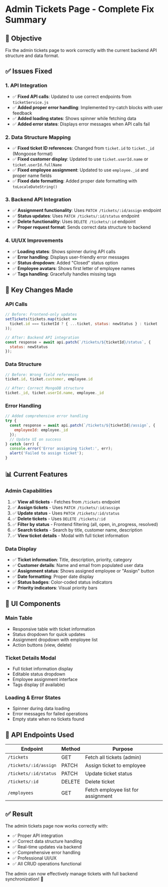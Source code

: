 # Admin Tickets Page - Complete Fix Summary

## 🎯 **Objective**
Fix the admin tickets page to work correctly with the current backend API structure and data format.

## ✅ **Issues Fixed**

### 1. **API Integration**
- ✅ **Fixed API calls**: Updated to use correct endpoints from `ticketService.js`
- ✅ **Added proper error handling**: Implemented try-catch blocks with user feedback
- ✅ **Added loading states**: Shows spinner while fetching data
- ✅ **Added error states**: Displays error messages when API calls fail

### 2. **Data Structure Mapping**
- ✅ **Fixed ticket ID references**: Changed from `ticket.id` to `ticket._id` (Mongoose format)
- ✅ **Fixed customer display**: Updated to use `ticket.userId.name` or `ticket.userId.fullName`
- ✅ **Fixed employee assignment**: Updated to use `employee._id` and proper name fields
- ✅ **Fixed date formatting**: Added proper date formatting with `toLocaleDateString()`

### 3. **Backend API Integration**
- ✅ **Assignment functionality**: Uses `PATCH /tickets/:id/assign` endpoint
- ✅ **Status updates**: Uses `PATCH /tickets/:id/status` endpoint  
- ✅ **Delete functionality**: Uses `DELETE /tickets/:id` endpoint
- ✅ **Proper request format**: Sends correct data structure to backend

### 4. **UI/UX Improvements**
- ✅ **Loading states**: Shows spinner during API calls
- ✅ **Error handling**: Displays user-friendly error messages
- ✅ **Status dropdown**: Added "Closed" status option
- ✅ **Employee avatars**: Shows first letter of employee names
- ✅ **Tags handling**: Gracefully handles missing tags

## 🔧 **Key Changes Made**

### **API Calls**
```javascript
// Before: Frontend-only updates
setTickets(tickets.map(ticket => 
  ticket.id === ticketId ? { ...ticket, status: newStatus } : ticket
));

// After: Backend API integration
const response = await api.patch(`/tickets/${ticketId}/status`, {
  status: newStatus
});
```

### **Data Structure**
```javascript
// Before: Wrong field references
ticket.id, ticket.customer, employee.id

// After: Correct MongoDB structure  
ticket._id, ticket.userId.name, employee._id
```

### **Error Handling**
```javascript
// Added comprehensive error handling
try {
  const response = await api.patch(`/tickets/${ticketId}/assign`, {
    employeeId: employee._id
  });
  // Update UI on success
} catch (err) {
  console.error('Error assigning ticket:', err);
  alert('Failed to assign ticket');
}
```

## 📊 **Current Features**

### **Admin Capabilities**
1. ✅ **View all tickets** - Fetches from `/tickets` endpoint
2. ✅ **Assign tickets** - Uses `PATCH /tickets/:id/assign`
3. ✅ **Update status** - Uses `PATCH /tickets/:id/status`
4. ✅ **Delete tickets** - Uses `DELETE /tickets/:id`
5. ✅ **Filter by status** - Frontend filtering (all, open, in_progress, resolved)
6. ✅ **Search tickets** - Search by title, customer name, description
7. ✅ **View ticket details** - Modal with full ticket information

### **Data Display**
- ✅ **Ticket information**: Title, description, priority, category
- ✅ **Customer details**: Name and email from populated user data
- ✅ **Assignment status**: Shows assigned employee or "Assign" button
- ✅ **Date formatting**: Proper date display
- ✅ **Status badges**: Color-coded status indicators
- ✅ **Priority indicators**: Visual priority bars

## 🎨 **UI Components**

### **Main Table**
- Responsive table with ticket information
- Status dropdown for quick updates
- Assignment dropdown with employee list
- Action buttons (view, delete)

### **Ticket Details Modal**
- Full ticket information display
- Editable status dropdown
- Employee assignment interface
- Tags display (if available)

### **Loading & Error States**
- Spinner during data loading
- Error messages for failed operations
- Empty state when no tickets found

## 🔗 **API Endpoints Used**

| Endpoint | Method | Purpose |
|----------|--------|---------|
| `/tickets` | GET | Fetch all tickets (admin) |
| `/tickets/:id/assign` | PATCH | Assign ticket to employee |
| `/tickets/:id/status` | PATCH | Update ticket status |
| `/tickets/:id` | DELETE | Delete ticket |
| `/employees` | GET | Fetch employee list for assignment |

## ✅ **Result**
The admin tickets page now works correctly with:
- ✅ Proper API integration
- ✅ Correct data structure handling
- ✅ Real-time updates via backend
- ✅ Comprehensive error handling
- ✅ Professional UI/UX
- ✅ All CRUD operations functional

The admin can now effectively manage tickets with full backend synchronization! 🎉
